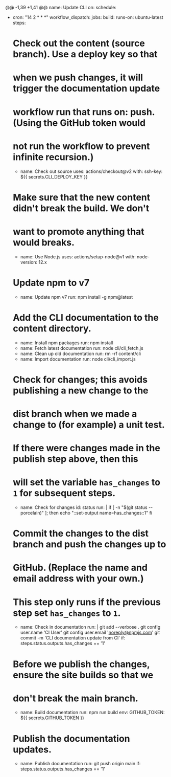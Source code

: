 @@ -1,39 +1,41 @@
name: Update CLI
on:
  schedule:
  - cron: "14 2 * * *"
  workflow_dispatch:
jobs:
  build:
    runs-on: ubuntu-latest
    steps:
    # Check out the content (source branch).  Use a deploy key so that
    # when we push changes, it will trigger the documentation update
    # workflow run that runs on: push.  (Using the GitHub token would
    # not run the workflow to prevent infinite recursion.)
    - name: Check out source
      uses: actions/checkout@v2
      with:
        ssh-key: ${{ secrets.CLI_DEPLOY_KEY }}
    # Make sure that the new content didn't break the build.  We don't
    # want to promote anything that would breaks.
    - name: Use Node.js
      uses: actions/setup-node@v1
      with:
        node-version: 12.x
    # Update npm to v7
    - name: Update npm v7
      run: npm install -g npm@latest
    # Add the CLI documentation to the content directory.
    - name: Install npm packages
      run: npm install
    - name: Fetch latest documentation
      run: node cli/cli_fetch.js
    - name: Clean up old documentation
      run: rm -rf content/cli
    - name: Import documentation
      run: node cli/cli_import.js

    # Check for changes; this avoids publishing a new change to the
    # dist branch when we made a change to (for example) a unit test.
    # If there were changes made in the publish step above, then this
    # will set the variable `has_changes` to `1` for subsequent steps.
    - name: Check for changes
      id: status
      run: |
        if [ -n "$(git status --porcelain)" ]; then
          echo "::set-output name=has_changes::1"
        fi
    # Commit the changes to the dist branch and push the changes up to
    # GitHub.  (Replace the name and email address with your own.)
    # This step only runs if the previous step set `has_changes` to `1`.
    - name: Check in documentation
      run: |
        git add --verbose .
        git config user.name 'CI User'
        git config user.email 'noreply@npmjs.com'
        git commit -m 'CLI documentation update from CI'
      if: steps.status.outputs.has_changes == '1'
    # Before we publish the changes, ensure the site builds so that we
    # don't break the main branch.
    - name: Build documentation
      run: npm run build
      env:
        GITHUB_TOKEN: ${{ secrets.GITHUB_TOKEN }}
    # Publish the documentation updates.
    - name: Publish documentation
      run: git push origin main
      if: steps.status.outputs.has_changes == '1'
